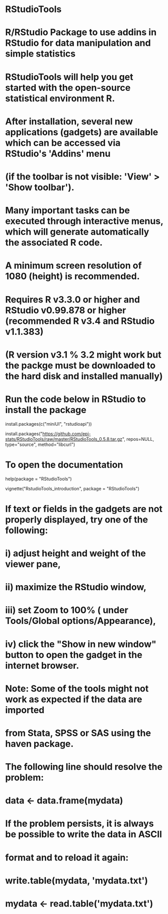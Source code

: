 # RStudioTools
# R/RStudio Package to use addins in RStudio for data manipulation and simple statistics
# RStudioTools will help you get started with the open-source statistical environment R. 
# After installation, several new applications (gadgets) are available which can be accessed via RStudio's 'Addins' menu 
# (if the toolbar is not visible: 'View' > 'Show toolbar').
# Many important tasks can be executed through interactive menus, which will generate automatically the associated R code. 
# A minimum screen resolution of 1080 (height) is recommended. 

# Requires R v3.3.0 or higher and RStudio v0.99.878 or higher (recommended R v3.4 and RStudio v1.1.383)
# (R version v3.1 % 3.2 might work but the packge must be downloaded to the hard disk and installed manually)  
# Run the code below in RStudio to install the package 

install.packages(c("miniUI", "rstudioapi"))

install.packages("https://github.com/epi-stats/RStudioTools/raw/master/RStudioTools_0.5.8.tar.gz", repos=NULL, type="source", method="libcurl")

# To open the documentation

help(package = "RStudioTools")

vignette("RstudioTools_introduction", package = "RStudioTools")

# If text or fields in the gadgets are not properly displayed, try one of the following: 
# i) adjust height and weight of the viewer pane, 
# ii) maximize the RStudio window, 
# iii) set Zoom to 100% ( under Tools/Global options/Appearance), 
# iv) click the "Show in new window" button to open the gadget in the internet browser.

# Note: Some of the tools might not work as expected if the data are imported
# from Stata, SPSS or SAS using the haven package.
# The following line should resolve the problem:
#
# data <- data.frame(mydata) 
#
# If the problem persists, it is always be possible to write the data in ASCII
# format and to reload it again:
#
# write.table(mydata, 'mydata.txt')
# mydata <- read.table('mydata.txt')
